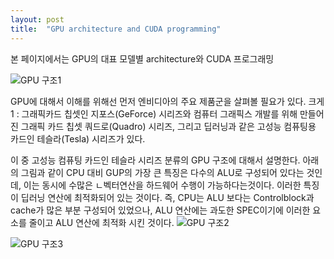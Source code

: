 ```yaml
---
layout: post
title:  "GPU architecture and CUDA programming"
---
```

본 페이지에서는 GPU의 대표 모델별 architecture와 CUDA 프로그래밍




![GPU 구조1](http://bbs.danawa.com/view?boardSeq=229&listSeq=3519715&letsGoMain=Y#)



GPU에 대해서 이해를 위해선 먼저 엔비디아의 주요 제품군을 살펴볼 필요가 있다.
크게 1 : 그래픽카드 칩셋인 지포스(GeForce) 시리즈와 컴퓨터 그래픽스 개발를 위해 만들어진
그래픽 카드 칩셋 쿼드로(Quadro) 시리즈, 그리고 딥러닝과 같은 고성능 컴퓨팅용
카드인 테슬라(Tesla) 시리즈가 있다.

이 중 고성능 컴퓨팅 카드인 테슬라 시리즈 분류의 GPU 구조에 대해서 설명한다. 
아래의 그림과 같이 CPU 대비 GUP의 가장 큰 특징은 다수의 ALU로 구성되어 있다는 것인데,
이는 동시에 수많은 ㄴ벡터연산을 하드웨어 수행이 가능하다는것이다. 이러한 특징이 딥러닝 연산에 최적화되어
있는 것이다.
즉, CPU는 ALU 보다는 Controlblock과 cache가 많은 부분 구성되어 있었으나, ALU 연산에는 과도한
SPEC이기에 이러한 요소를 줄이고 ALU 연산에 최적화 시킨 것이다.
![GPU 구조2](http://drmola.com/files/attach/images/56517/096/049/a66371d08d953fa9af604a66c97cbf3e.png)



![GPU 구조3](http://tmmse.xyz/content/images/2016/04/1.JPG)







